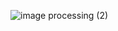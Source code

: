 ![image processing (2)](https://github.com/user-attachments/assets/b1a53543-e14d-4a44-8ea8-ddb01dadfafc)
